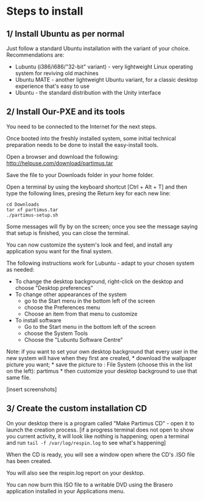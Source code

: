 # Steps to install

## 1/ Install Ubuntu as per normal

Just follow a standard Ubuntu installation with the variant of your choice. Recommendations are:

* Lubuntu (i386/i686/"32-bit" variant) - very lightweight Linux operating system for reviving old machines
* Ubuntu MATE - another lightweight Ubuntu variant, for a classic desktop experience that's easy to use
* Ubuntu - the standard distribution with the Unity interface

## 2/ Install Our-PXE and its tools

You need to be connected to the Internet for the next steps.

Once booted into the freshly installed system, some initial technical preparation needs to be done to install the easy-install tools.

Open a browser and download the following: http://helpuse.com/download/partimus.tar

Save the file to your Downloads folder in your home folder.

Open a terminal by using the keyboard shortcut [Ctrl + Alt + T] and then type the following lines, presing the Return key for each new line:

	cd Downloads
	tar xf partimus.tar
	./partimus-setup.sh

Some messages will fly by on the screen; once you see the message saying that setup is finished, you can close the terminal.

You can now customize the system's look and feel, and install any application syou want for the final system.

The following instructions work for Lubuntu - adapt to your chosen system as needed:

* To change the desktop background, right-click on the desktop and choose "Desktop preferences"
* To change other appearances of the system
	* go to the Start menu in the bottom left of the screen
	* choose the Preferences menu
	* Choose an item from that menu to customize
* To install software
	* Go to the Start menu in the bottom left of the screen
	* choose the System Tools
	* Choose the "Lubuntu Software Centre"

Note: if you want to set your own desktop background that every user in the new system will have when they first are created,
	* download the wallpaper picture you want;
	* save the picture to : File System (choose this in the list on the left): partimus
	* then customize your desktop background to use that same file.

[insert screenshots]

## 3/ Create the custom installation CD

On your desktop there is a program called "Make Partimus CD" - open it to launch the creation process. [if a progress terminal does not open to show you current activity, it will look like nothing is happening; open a terminal and run `tail -f /var/log/respin.log` to see what's happening]

When the CD is ready, you will see a window open where the CD's .ISO file has been created.

You will also see the respin.log report on your desktop.

You can now burn this ISO file to a writable DVD using the Brasero application installed in your Applications menu.

